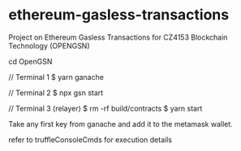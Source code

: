 # ethereum-gasless-transactions
Project on Ethereum Gasless Transactions for CZ4153 Blockchain Technology (OPENGSN)

cd OpenGSN


// Terminal 1
$ yarn ganache

// Terminal 2 
$ npx gsn start

// Terminal 3 (relayer)
$ rm -rf build/contracts
$ yarn start


Take any first key from ganache and add it to the metamask wallet. 

refer to truffleConsoleCmds for execution details

```

